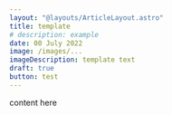 ```yaml
---
layout: "@layouts/ArticleLayout.astro"
title: template
# description: example
date: 00 July 2022
image: /images/...
imageDescription: template text
draft: true
button: test
---
```


content here